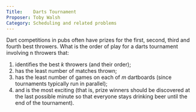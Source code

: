 ```yaml
---
Title:    Darts Tournament
Proposer: Toby Walsh
Category: Scheduling and related problems
---
```


 
Dart competitions in pubs often have prizes for the first, second, third and fourth best throwers. What is the order of play for a darts tournament involving n throwers that: 

1. identifies the best $k$ throwers (and their order); 
2. has the least number of matches thrown; 
3. has the least number of games on each of $m$ dartboards (since tournaments typically run in parallel); 
4. and is the most exciting (that is, prize winners should be discovered at the last possible minute so that everyone stays drinking beer until the end of the tournament). 
